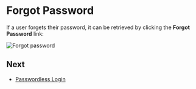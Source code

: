 # Forgot Password

If a user forgets their password, it can be retrieved by clicking the **Forgot Password** link:

<img src="images/forgot-password-1.png" alt="Forgot password" class="img-thumbnail" />

## Next

- [Passwordless Login](Features-Passwordless-Login)

